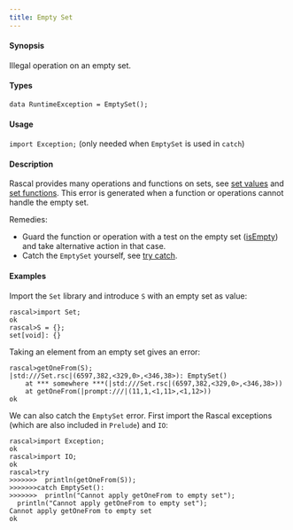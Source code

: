 ```yaml
---
title: Empty Set
---
```


#### Synopsis

Illegal operation on an empty set.

#### Types

`data RuntimeException = EmptySet();`
       
#### Usage

`import Exception;` (only needed when `EmptySet` is used in `catch`)

#### Description

Rascal provides many operations and functions on sets, see [set values](../../../Rascal/Expressions/Values/Set/)
and [set functions](../../../Library/Set.md/).
This error is generated when a function or operations cannot handle the empty set.

Remedies:

*  Guard the function or operation with a test on the empty set ([isEmpty](../../../Library/Set.md#Set-isEmpty/)) and 
  take alternative action in that case.
*  Catch the `EmptySet` yourself, see [try catch](../../../Rascal/Statements/TryCatch/).

#### Examples

Import the `Set` library and introduce `S` with an empty set as value:

```rascal-shell ,continue,error
rascal>import Set;
ok
rascal>S = {};
set[void]: {}
```
Taking an element from an empty set gives an error:

```rascal-shell ,continue,error
rascal>getOneFrom(S);
|std:///Set.rsc|(6597,382,<329,0>,<346,38>): EmptySet()
	at *** somewhere ***(|std:///Set.rsc|(6597,382,<329,0>,<346,38>))
	at getOneFrom(|prompt:///|(11,1,<1,11>,<1,12>))
ok
```
We can also catch the `EmptySet` error. First import the Rascal exceptions (which are also included in `Prelude`)
and `IO`:

```rascal-shell ,continue,error
rascal>import Exception;
ok
rascal>import IO;
ok
rascal>try 
>>>>>>>  println(getOneFrom(S)); 
>>>>>>>catch EmptySet(): 
>>>>>>>  println("Cannot apply getOneFrom to empty set");
  println("Cannot apply getOneFrom to empty set");
Cannot apply getOneFrom to empty set
ok
```

